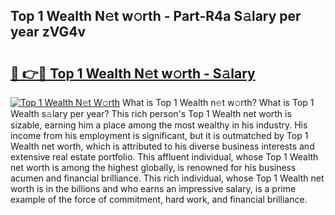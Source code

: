 ## Top 1 Wealth N𝚎t w𝚘rth - Part-R4a S𝚊lary per year zVG4v

# <h2><a href="http://gc33y58.nevu.top/?p=Top+1+Wealth">🔗 👉🔴 Top 1 Wealth N𝚎t w𝚘rth - S𝚊lary</a></h2>

[![Top 1 Wealth N𝚎t W𝚘rth](https://i.imgur.com/Oavwk0R.jpeg)](http://gc33y58.nevu.top/?p=Top+1+Wealth)
What is Top 1 Wealth n𝚎t w𝚘rth? What is Top 1 Wealth s𝚊lary per year?
This rich person's Top 1 Wealth net worth is sizable, earning him a place among the most wealthy in his industry. His income from his employment is significant, but it is outmatched by Top 1 Wealth net worth, which is attributed to his diverse business interests and extensive real estate portfolio. This affluent individual, whose Top 1 Wealth net worth is among the highest globally, is renowned for his business acumen and financial brilliance. This rich individual, whose Top 1 Wealth net worth is in the billions and who earns an impressive salary, is a prime example of the force of commitment, hard work, and financial brilliance.
